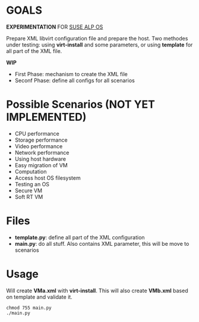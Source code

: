 # GOALS

**EXPERIMENTATION** FOR [SUSE ALP OS](https://documentation.suse.com/alp/all/)


Prepare XML libvirt configuration file and prepare the host.
Two methodes under testing: using **virt-install** and some parameters, or using
**template** for all part of the XML file.

**WIP**
* First Phase: mechanism to create the XML file
* Seconf Phase: define all configs for all scenarios

# Possible Scenarios (NOT YET IMPLEMENTED)

* CPU performance
* Storage performance
* Video performance
* Network performance
* Using host hardware
* Easy migration of VM
* Computation
* Access host OS filesystem
* Testing an OS
* Secure VM
* Soft RT VM

# Files

* **template.py**: define all part of the XML configuration
* **main.py**: do all stuff. Also contains XML parameter, this will be move to scenarios

# Usage

Will create **VMa.xml** with **virt-install**.
This will also create **VMb.xml** based on template and validate it.

```
chmod 755 main.py
./main.py
```
